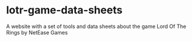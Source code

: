 # lotr-game-data-sheets

A website with a set of tools and data sheets about the game Lord Of The Rings
by NetEase Games
